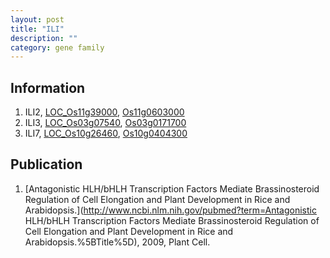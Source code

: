 ```yaml
---
layout: post
title: "ILI"
description: ""
category: gene family
---
```


## Information
1. ILI2, [LOC_Os11g39000](http://rice.plantbiology.msu.edu/cgi-bin/ORF_infopage.cgi?orf=LOC_Os11g39000), [Os11g0603000](http://rapdb.dna.affrc.go.jp/viewer/gbrowse_details/irgsp1?name=Os11g0603000)
2. ILI3, [LOC_Os03g07540](http://rice.plantbiology.msu.edu/cgi-bin/ORF_infopage.cgi?orf=LOC_Os03g07540), [Os03g0171700](http://rapdb.dna.affrc.go.jp/viewer/gbrowse_details/irgsp1?name=Os03g0171700)
3. ILI7, [LOC_Os10g26460](http://rice.plantbiology.msu.edu/cgi-bin/ORF_infopage.cgi?orf=LOC_Os10g26460), [Os10g0404300](http://rapdb.dna.affrc.go.jp/viewer/gbrowse_details/irgsp1?name=Os10g0404300)

## Publication
1. [Antagonistic HLH/bHLH Transcription Factors Mediate Brassinosteroid Regulation of Cell Elongation and Plant Development in Rice and Arabidopsis.](http://www.ncbi.nlm.nih.gov/pubmed?term=Antagonistic HLH/bHLH Transcription Factors Mediate Brassinosteroid Regulation of Cell Elongation and Plant Development in Rice and Arabidopsis.%5BTitle%5D), 2009, Plant Cell.



